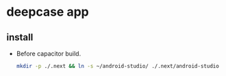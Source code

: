 # deepcase app

## install

- Before capacitor build.
  ```sh
  mkdir -p ./.next && ln -s ~/android-studio/ ./.next/android-studio
  ```